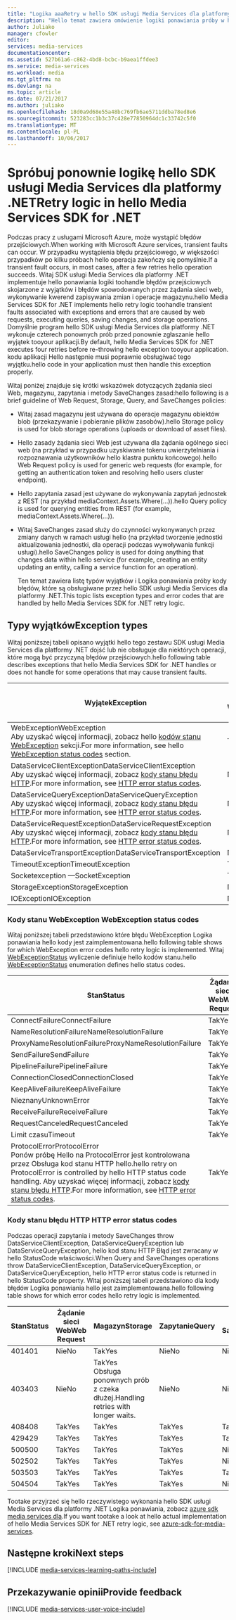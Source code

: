 ```yaml
---
title: "Logika aaaRetry w hello SDK usługi Media Services dla platformy .NET | Dokumentacja firmy Microsoft"
description: "Hello temat zawiera omówienie logiki ponawiania próby w hello SDK usługi Media Services dla platformy .NET."
author: Juliako
manager: cfowler
editor: 
services: media-services
documentationcenter: 
ms.assetid: 527b61a6-c862-4bd8-bcbc-b9aea1ffdee3
ms.service: media-services
ms.workload: media
ms.tgt_pltfrm: na
ms.devlang: na
ms.topic: article
ms.date: 07/21/2017
ms.author: juliako
ms.openlocfilehash: 18d0a9d68e55a48bc769fb6ae5711ddba78ed8e6
ms.sourcegitcommit: 523283cc1b3c37c428e77850964dc1c33742c5f0
ms.translationtype: MT
ms.contentlocale: pl-PL
ms.lasthandoff: 10/06/2017
---
```

# <a name="retry-logic-in-hello-media-services-sdk-for-net"></a><span data-ttu-id="b3e8b-103">Spróbuj ponownie logikę hello SDK usługi Media Services dla platformy .NET</span><span class="sxs-lookup"><span data-stu-id="b3e8b-103">Retry logic in hello Media Services SDK for .NET</span></span>
<span data-ttu-id="b3e8b-104">Podczas pracy z usługami Microsoft Azure, może wystąpić błędów przejściowych.</span><span class="sxs-lookup"><span data-stu-id="b3e8b-104">When working with Microsoft Azure services, transient faults can occur.</span></span> <span data-ttu-id="b3e8b-105">W przypadku wystąpienia błędu przejściowego, w większości przypadków po kilku próbach hello operacja zakończy się pomyślnie.</span><span class="sxs-lookup"><span data-stu-id="b3e8b-105">If a transient fault occurs, in most cases, after a few retries hello operation succeeds.</span></span> <span data-ttu-id="b3e8b-106">Witaj SDK usługi Media Services dla platformy .NET implementuje hello ponawiania logiki toohandle błędów przejściowych skojarzone z wyjątków i błędów spowodowanych przez żądania sieci web, wykonywanie kwerend zapisywania zmian i operacje magazynu.</span><span class="sxs-lookup"><span data-stu-id="b3e8b-106">hello Media Services SDK for .NET implements hello retry logic toohandle transient faults associated with exceptions and errors that are caused by web requests, executing queries, saving changes, and storage operations.</span></span>  <span data-ttu-id="b3e8b-107">Domyślnie program hello SDK usługi Media Services dla platformy .NET wykonuje czterech ponownych prób przed ponownie zgłaszanie hello wyjątek tooyour aplikacji.</span><span class="sxs-lookup"><span data-stu-id="b3e8b-107">By default, hello Media Services SDK for .NET executes four retries before re-throwing hello exception tooyour application.</span></span> <span data-ttu-id="b3e8b-108">kodu aplikacji Hello następnie musi poprawnie obsługiwać tego wyjątku.</span><span class="sxs-lookup"><span data-stu-id="b3e8b-108">hello code in your application must then handle this exception properly.</span></span>  

 <span data-ttu-id="b3e8b-109">Witaj poniżej znajduje się krótki wskazówek dotyczących żądania sieci Web, magazynu, zapytania i metody SaveChanges zasad:</span><span class="sxs-lookup"><span data-stu-id="b3e8b-109">hello following is a brief guideline of Web Request, Storage, Query, and SaveChanges policies:</span></span>  

* <span data-ttu-id="b3e8b-110">Witaj zasad magazynu jest używana do operacje magazynu obiektów blob (przekazywanie i pobieranie plików zasobów).</span><span class="sxs-lookup"><span data-stu-id="b3e8b-110">hello Storage policy is used for blob storage operations (uploads or download of asset files).</span></span>  
* <span data-ttu-id="b3e8b-111">Hello zasady żądania sieci Web jest używana dla żądania ogólnego sieci web (na przykład w przypadku uzyskiwanie tokenu uwierzytelniania i rozpoznawania użytkowników hello klastra punktu końcowego).</span><span class="sxs-lookup"><span data-stu-id="b3e8b-111">hello Web Request policy is used for generic web requests (for example, for getting an authentication token and resolving hello users cluster endpoint).</span></span>  
* <span data-ttu-id="b3e8b-112">Hello zapytania zasad jest używane do wykonywania zapytań jednostek z REST (na przykład mediaContext.Assets.Where(...)).</span><span class="sxs-lookup"><span data-stu-id="b3e8b-112">hello Query policy is used for querying entities from REST (for example, mediaContext.Assets.Where(…)).</span></span>  
* <span data-ttu-id="b3e8b-113">Witaj SaveChanges zasad służy do czynności wykonywanych przez zmiany danych w ramach usługi hello (na przykład tworzenie jednostki aktualizowania jednostki, dla operacji podczas wywoływania funkcji usługi).</span><span class="sxs-lookup"><span data-stu-id="b3e8b-113">hello SaveChanges policy is used for doing anything that changes data within hello service (for example, creating an entity updating an entity, calling a service function for an operation).</span></span>  
  
  <span data-ttu-id="b3e8b-114">Ten temat zawiera listę typów wyjątków i Logika ponawiania próby kody błędów, które są obsługiwane przez hello SDK usługi Media Services dla platformy .NET.</span><span class="sxs-lookup"><span data-stu-id="b3e8b-114">This topic lists exception types and error codes that are handled by hello Media Services SDK for .NET retry logic.</span></span>  

## <a name="exception-types"></a><span data-ttu-id="b3e8b-115">Typy wyjątków</span><span class="sxs-lookup"><span data-stu-id="b3e8b-115">Exception types</span></span>
<span data-ttu-id="b3e8b-116">Witaj poniższej tabeli opisano wyjątki hello tego zestawu SDK usługi Media Services dla platformy .NET dojść lub nie obsługuje dla niektórych operacji, które mogą być przyczyną błędów przejściowych.</span><span class="sxs-lookup"><span data-stu-id="b3e8b-116">hello following table describes exceptions that hello Media Services SDK for .NET handles or does not handle for some operations that may cause transient faults.</span></span>  

| <span data-ttu-id="b3e8b-117">Wyjątek</span><span class="sxs-lookup"><span data-stu-id="b3e8b-117">Exception</span></span> | <span data-ttu-id="b3e8b-118">Żądanie sieci Web</span><span class="sxs-lookup"><span data-stu-id="b3e8b-118">Web Request</span></span> | <span data-ttu-id="b3e8b-119">Magazyn</span><span class="sxs-lookup"><span data-stu-id="b3e8b-119">Storage</span></span> | <span data-ttu-id="b3e8b-120">Zapytanie</span><span class="sxs-lookup"><span data-stu-id="b3e8b-120">Query</span></span> | <span data-ttu-id="b3e8b-121">Metody SaveChanges</span><span class="sxs-lookup"><span data-stu-id="b3e8b-121">SaveChanges</span></span> |
| --- | --- | --- | --- | --- |
| <span data-ttu-id="b3e8b-122">WebException</span><span class="sxs-lookup"><span data-stu-id="b3e8b-122">WebException</span></span><br/><span data-ttu-id="b3e8b-123">Aby uzyskać więcej informacji, zobacz hello [kodów stanu WebException](media-services-retry-logic-in-dotnet-sdk.md#WebExceptionStatus) sekcji.</span><span class="sxs-lookup"><span data-stu-id="b3e8b-123">For more information, see hello [WebException status codes](media-services-retry-logic-in-dotnet-sdk.md#WebExceptionStatus) section.</span></span> |<span data-ttu-id="b3e8b-124">Tak</span><span class="sxs-lookup"><span data-stu-id="b3e8b-124">Yes</span></span> |<span data-ttu-id="b3e8b-125">Tak</span><span class="sxs-lookup"><span data-stu-id="b3e8b-125">Yes</span></span> |<span data-ttu-id="b3e8b-126">Tak</span><span class="sxs-lookup"><span data-stu-id="b3e8b-126">Yes</span></span> |<span data-ttu-id="b3e8b-127">Tak</span><span class="sxs-lookup"><span data-stu-id="b3e8b-127">Yes</span></span> |
| <span data-ttu-id="b3e8b-128">DataServiceClientException</span><span class="sxs-lookup"><span data-stu-id="b3e8b-128">DataServiceClientException</span></span><br/> <span data-ttu-id="b3e8b-129">Aby uzyskać więcej informacji, zobacz [kody stanu błędu HTTP](media-services-retry-logic-in-dotnet-sdk.md#HTTPStatusCode).</span><span class="sxs-lookup"><span data-stu-id="b3e8b-129">For more information, see [HTTP error status codes](media-services-retry-logic-in-dotnet-sdk.md#HTTPStatusCode).</span></span> |<span data-ttu-id="b3e8b-130">Nie</span><span class="sxs-lookup"><span data-stu-id="b3e8b-130">No</span></span> |<span data-ttu-id="b3e8b-131">Tak</span><span class="sxs-lookup"><span data-stu-id="b3e8b-131">Yes</span></span> |<span data-ttu-id="b3e8b-132">Tak</span><span class="sxs-lookup"><span data-stu-id="b3e8b-132">Yes</span></span> |<span data-ttu-id="b3e8b-133">Tak</span><span class="sxs-lookup"><span data-stu-id="b3e8b-133">Yes</span></span> |
| <span data-ttu-id="b3e8b-134">DataServiceQueryException</span><span class="sxs-lookup"><span data-stu-id="b3e8b-134">DataServiceQueryException</span></span><br/> <span data-ttu-id="b3e8b-135">Aby uzyskać więcej informacji, zobacz [kody stanu błędu HTTP](media-services-retry-logic-in-dotnet-sdk.md#HTTPStatusCode).</span><span class="sxs-lookup"><span data-stu-id="b3e8b-135">For more information, see [HTTP error status codes](media-services-retry-logic-in-dotnet-sdk.md#HTTPStatusCode).</span></span> |<span data-ttu-id="b3e8b-136">Nie</span><span class="sxs-lookup"><span data-stu-id="b3e8b-136">No</span></span> |<span data-ttu-id="b3e8b-137">Tak</span><span class="sxs-lookup"><span data-stu-id="b3e8b-137">Yes</span></span> |<span data-ttu-id="b3e8b-138">Tak</span><span class="sxs-lookup"><span data-stu-id="b3e8b-138">Yes</span></span> |<span data-ttu-id="b3e8b-139">Tak</span><span class="sxs-lookup"><span data-stu-id="b3e8b-139">Yes</span></span> |
| <span data-ttu-id="b3e8b-140">DataServiceRequestException</span><span class="sxs-lookup"><span data-stu-id="b3e8b-140">DataServiceRequestException</span></span><br/> <span data-ttu-id="b3e8b-141">Aby uzyskać więcej informacji, zobacz [kody stanu błędu HTTP](media-services-retry-logic-in-dotnet-sdk.md#HTTPStatusCode).</span><span class="sxs-lookup"><span data-stu-id="b3e8b-141">For more information, see [HTTP error status codes](media-services-retry-logic-in-dotnet-sdk.md#HTTPStatusCode).</span></span> |<span data-ttu-id="b3e8b-142">Nie</span><span class="sxs-lookup"><span data-stu-id="b3e8b-142">No</span></span> |<span data-ttu-id="b3e8b-143">Tak</span><span class="sxs-lookup"><span data-stu-id="b3e8b-143">Yes</span></span> |<span data-ttu-id="b3e8b-144">Tak</span><span class="sxs-lookup"><span data-stu-id="b3e8b-144">Yes</span></span> |<span data-ttu-id="b3e8b-145">Tak</span><span class="sxs-lookup"><span data-stu-id="b3e8b-145">Yes</span></span> |
| <span data-ttu-id="b3e8b-146">DataServiceTransportException</span><span class="sxs-lookup"><span data-stu-id="b3e8b-146">DataServiceTransportException</span></span> |<span data-ttu-id="b3e8b-147">Nie</span><span class="sxs-lookup"><span data-stu-id="b3e8b-147">No</span></span> |<span data-ttu-id="b3e8b-148">Nie</span><span class="sxs-lookup"><span data-stu-id="b3e8b-148">No</span></span> |<span data-ttu-id="b3e8b-149">Tak</span><span class="sxs-lookup"><span data-stu-id="b3e8b-149">Yes</span></span> |<span data-ttu-id="b3e8b-150">Tak</span><span class="sxs-lookup"><span data-stu-id="b3e8b-150">Yes</span></span> |
| <span data-ttu-id="b3e8b-151">TimeoutException</span><span class="sxs-lookup"><span data-stu-id="b3e8b-151">TimeoutException</span></span> |<span data-ttu-id="b3e8b-152">Tak</span><span class="sxs-lookup"><span data-stu-id="b3e8b-152">Yes</span></span> |<span data-ttu-id="b3e8b-153">Tak</span><span class="sxs-lookup"><span data-stu-id="b3e8b-153">Yes</span></span> |<span data-ttu-id="b3e8b-154">Tak</span><span class="sxs-lookup"><span data-stu-id="b3e8b-154">Yes</span></span> |<span data-ttu-id="b3e8b-155">Nie</span><span class="sxs-lookup"><span data-stu-id="b3e8b-155">No</span></span> |
| <span data-ttu-id="b3e8b-156">Socketexception —</span><span class="sxs-lookup"><span data-stu-id="b3e8b-156">SocketException</span></span> |<span data-ttu-id="b3e8b-157">Tak</span><span class="sxs-lookup"><span data-stu-id="b3e8b-157">Yes</span></span> |<span data-ttu-id="b3e8b-158">Tak</span><span class="sxs-lookup"><span data-stu-id="b3e8b-158">Yes</span></span> |<span data-ttu-id="b3e8b-159">Tak</span><span class="sxs-lookup"><span data-stu-id="b3e8b-159">Yes</span></span> |<span data-ttu-id="b3e8b-160">Tak</span><span class="sxs-lookup"><span data-stu-id="b3e8b-160">Yes</span></span> |
| <span data-ttu-id="b3e8b-161">StorageException</span><span class="sxs-lookup"><span data-stu-id="b3e8b-161">StorageException</span></span> |<span data-ttu-id="b3e8b-162">Nie</span><span class="sxs-lookup"><span data-stu-id="b3e8b-162">No</span></span> |<span data-ttu-id="b3e8b-163">Tak</span><span class="sxs-lookup"><span data-stu-id="b3e8b-163">Yes</span></span> |<span data-ttu-id="b3e8b-164">Nie</span><span class="sxs-lookup"><span data-stu-id="b3e8b-164">No</span></span> |<span data-ttu-id="b3e8b-165">Nie</span><span class="sxs-lookup"><span data-stu-id="b3e8b-165">No</span></span> |
| <span data-ttu-id="b3e8b-166">IOException</span><span class="sxs-lookup"><span data-stu-id="b3e8b-166">IOException</span></span> |<span data-ttu-id="b3e8b-167">Nie</span><span class="sxs-lookup"><span data-stu-id="b3e8b-167">No</span></span> |<span data-ttu-id="b3e8b-168">Tak</span><span class="sxs-lookup"><span data-stu-id="b3e8b-168">Yes</span></span> |<span data-ttu-id="b3e8b-169">Nie</span><span class="sxs-lookup"><span data-stu-id="b3e8b-169">No</span></span> |<span data-ttu-id="b3e8b-170">Nie</span><span class="sxs-lookup"><span data-stu-id="b3e8b-170">No</span></span> |

### <span data-ttu-id="b3e8b-171"><a name="WebExceptionStatus"></a>Kody stanu WebException</span><span class="sxs-lookup"><span data-stu-id="b3e8b-171"><a name="WebExceptionStatus"></a> WebException status codes</span></span>
<span data-ttu-id="b3e8b-172">Witaj poniższej tabeli przedstawiono które błędu WebException Logika ponawiania hello kody jest zaimplementowana.</span><span class="sxs-lookup"><span data-stu-id="b3e8b-172">hello following table shows for which WebException error codes hello retry logic is implemented.</span></span> <span data-ttu-id="b3e8b-173">Witaj [WebExceptionStatus](http://msdn.microsoft.com/library/system.net.webexceptionstatus.aspx) wyliczenie definiuje hello kodów stanu.</span><span class="sxs-lookup"><span data-stu-id="b3e8b-173">hello [WebExceptionStatus](http://msdn.microsoft.com/library/system.net.webexceptionstatus.aspx) enumeration defines hello status codes.</span></span>  

| <span data-ttu-id="b3e8b-174">Stan</span><span class="sxs-lookup"><span data-stu-id="b3e8b-174">Status</span></span> | <span data-ttu-id="b3e8b-175">Żądanie sieci Web</span><span class="sxs-lookup"><span data-stu-id="b3e8b-175">Web Request</span></span> | <span data-ttu-id="b3e8b-176">Magazyn</span><span class="sxs-lookup"><span data-stu-id="b3e8b-176">Storage</span></span> | <span data-ttu-id="b3e8b-177">Zapytanie</span><span class="sxs-lookup"><span data-stu-id="b3e8b-177">Query</span></span> | <span data-ttu-id="b3e8b-178">Metody SaveChanges</span><span class="sxs-lookup"><span data-stu-id="b3e8b-178">SaveChanges</span></span> |
| --- | --- | --- | --- | --- |
| <span data-ttu-id="b3e8b-179">ConnectFailure</span><span class="sxs-lookup"><span data-stu-id="b3e8b-179">ConnectFailure</span></span> |<span data-ttu-id="b3e8b-180">Tak</span><span class="sxs-lookup"><span data-stu-id="b3e8b-180">Yes</span></span> |<span data-ttu-id="b3e8b-181">Tak</span><span class="sxs-lookup"><span data-stu-id="b3e8b-181">Yes</span></span> |<span data-ttu-id="b3e8b-182">Tak</span><span class="sxs-lookup"><span data-stu-id="b3e8b-182">Yes</span></span> |<span data-ttu-id="b3e8b-183">Tak</span><span class="sxs-lookup"><span data-stu-id="b3e8b-183">Yes</span></span> |
| <span data-ttu-id="b3e8b-184">NameResolutionFailure</span><span class="sxs-lookup"><span data-stu-id="b3e8b-184">NameResolutionFailure</span></span> |<span data-ttu-id="b3e8b-185">Tak</span><span class="sxs-lookup"><span data-stu-id="b3e8b-185">Yes</span></span> |<span data-ttu-id="b3e8b-186">Tak</span><span class="sxs-lookup"><span data-stu-id="b3e8b-186">Yes</span></span> |<span data-ttu-id="b3e8b-187">Tak</span><span class="sxs-lookup"><span data-stu-id="b3e8b-187">Yes</span></span> |<span data-ttu-id="b3e8b-188">Tak</span><span class="sxs-lookup"><span data-stu-id="b3e8b-188">Yes</span></span> |
| <span data-ttu-id="b3e8b-189">ProxyNameResolutionFailure</span><span class="sxs-lookup"><span data-stu-id="b3e8b-189">ProxyNameResolutionFailure</span></span> |<span data-ttu-id="b3e8b-190">Tak</span><span class="sxs-lookup"><span data-stu-id="b3e8b-190">Yes</span></span> |<span data-ttu-id="b3e8b-191">Tak</span><span class="sxs-lookup"><span data-stu-id="b3e8b-191">Yes</span></span> |<span data-ttu-id="b3e8b-192">Tak</span><span class="sxs-lookup"><span data-stu-id="b3e8b-192">Yes</span></span> |<span data-ttu-id="b3e8b-193">Tak</span><span class="sxs-lookup"><span data-stu-id="b3e8b-193">Yes</span></span> |
| <span data-ttu-id="b3e8b-194">SendFailure</span><span class="sxs-lookup"><span data-stu-id="b3e8b-194">SendFailure</span></span> |<span data-ttu-id="b3e8b-195">Tak</span><span class="sxs-lookup"><span data-stu-id="b3e8b-195">Yes</span></span> |<span data-ttu-id="b3e8b-196">Tak</span><span class="sxs-lookup"><span data-stu-id="b3e8b-196">Yes</span></span> |<span data-ttu-id="b3e8b-197">Tak</span><span class="sxs-lookup"><span data-stu-id="b3e8b-197">Yes</span></span> |<span data-ttu-id="b3e8b-198">Tak</span><span class="sxs-lookup"><span data-stu-id="b3e8b-198">Yes</span></span> |
| <span data-ttu-id="b3e8b-199">PipelineFailure</span><span class="sxs-lookup"><span data-stu-id="b3e8b-199">PipelineFailure</span></span> |<span data-ttu-id="b3e8b-200">Tak</span><span class="sxs-lookup"><span data-stu-id="b3e8b-200">Yes</span></span> |<span data-ttu-id="b3e8b-201">Tak</span><span class="sxs-lookup"><span data-stu-id="b3e8b-201">Yes</span></span> |<span data-ttu-id="b3e8b-202">Tak</span><span class="sxs-lookup"><span data-stu-id="b3e8b-202">Yes</span></span> |<span data-ttu-id="b3e8b-203">Nie</span><span class="sxs-lookup"><span data-stu-id="b3e8b-203">No</span></span> |
| <span data-ttu-id="b3e8b-204">ConnectionClosed</span><span class="sxs-lookup"><span data-stu-id="b3e8b-204">ConnectionClosed</span></span> |<span data-ttu-id="b3e8b-205">Tak</span><span class="sxs-lookup"><span data-stu-id="b3e8b-205">Yes</span></span> |<span data-ttu-id="b3e8b-206">Tak</span><span class="sxs-lookup"><span data-stu-id="b3e8b-206">Yes</span></span> |<span data-ttu-id="b3e8b-207">Tak</span><span class="sxs-lookup"><span data-stu-id="b3e8b-207">Yes</span></span> |<span data-ttu-id="b3e8b-208">Nie</span><span class="sxs-lookup"><span data-stu-id="b3e8b-208">No</span></span> |
| <span data-ttu-id="b3e8b-209">KeepAliveFailure</span><span class="sxs-lookup"><span data-stu-id="b3e8b-209">KeepAliveFailure</span></span> |<span data-ttu-id="b3e8b-210">Tak</span><span class="sxs-lookup"><span data-stu-id="b3e8b-210">Yes</span></span> |<span data-ttu-id="b3e8b-211">Tak</span><span class="sxs-lookup"><span data-stu-id="b3e8b-211">Yes</span></span> |<span data-ttu-id="b3e8b-212">Tak</span><span class="sxs-lookup"><span data-stu-id="b3e8b-212">Yes</span></span> |<span data-ttu-id="b3e8b-213">Nie</span><span class="sxs-lookup"><span data-stu-id="b3e8b-213">No</span></span> |
| <span data-ttu-id="b3e8b-214">Nieznany</span><span class="sxs-lookup"><span data-stu-id="b3e8b-214">UnknownError</span></span> |<span data-ttu-id="b3e8b-215">Tak</span><span class="sxs-lookup"><span data-stu-id="b3e8b-215">Yes</span></span> |<span data-ttu-id="b3e8b-216">Tak</span><span class="sxs-lookup"><span data-stu-id="b3e8b-216">Yes</span></span> |<span data-ttu-id="b3e8b-217">Tak</span><span class="sxs-lookup"><span data-stu-id="b3e8b-217">Yes</span></span> |<span data-ttu-id="b3e8b-218">Nie</span><span class="sxs-lookup"><span data-stu-id="b3e8b-218">No</span></span> |
| <span data-ttu-id="b3e8b-219">ReceiveFailure</span><span class="sxs-lookup"><span data-stu-id="b3e8b-219">ReceiveFailure</span></span> |<span data-ttu-id="b3e8b-220">Tak</span><span class="sxs-lookup"><span data-stu-id="b3e8b-220">Yes</span></span> |<span data-ttu-id="b3e8b-221">Tak</span><span class="sxs-lookup"><span data-stu-id="b3e8b-221">Yes</span></span> |<span data-ttu-id="b3e8b-222">Tak</span><span class="sxs-lookup"><span data-stu-id="b3e8b-222">Yes</span></span> |<span data-ttu-id="b3e8b-223">Nie</span><span class="sxs-lookup"><span data-stu-id="b3e8b-223">No</span></span> |
| <span data-ttu-id="b3e8b-224">RequestCanceled</span><span class="sxs-lookup"><span data-stu-id="b3e8b-224">RequestCanceled</span></span> |<span data-ttu-id="b3e8b-225">Tak</span><span class="sxs-lookup"><span data-stu-id="b3e8b-225">Yes</span></span> |<span data-ttu-id="b3e8b-226">Tak</span><span class="sxs-lookup"><span data-stu-id="b3e8b-226">Yes</span></span> |<span data-ttu-id="b3e8b-227">Tak</span><span class="sxs-lookup"><span data-stu-id="b3e8b-227">Yes</span></span> |<span data-ttu-id="b3e8b-228">Nie</span><span class="sxs-lookup"><span data-stu-id="b3e8b-228">No</span></span> |
| <span data-ttu-id="b3e8b-229">Limit czasu</span><span class="sxs-lookup"><span data-stu-id="b3e8b-229">Timeout</span></span> |<span data-ttu-id="b3e8b-230">Tak</span><span class="sxs-lookup"><span data-stu-id="b3e8b-230">Yes</span></span> |<span data-ttu-id="b3e8b-231">Tak</span><span class="sxs-lookup"><span data-stu-id="b3e8b-231">Yes</span></span> |<span data-ttu-id="b3e8b-232">Tak</span><span class="sxs-lookup"><span data-stu-id="b3e8b-232">Yes</span></span> |<span data-ttu-id="b3e8b-233">Nie</span><span class="sxs-lookup"><span data-stu-id="b3e8b-233">No</span></span> |
| <span data-ttu-id="b3e8b-234">ProtocolError</span><span class="sxs-lookup"><span data-stu-id="b3e8b-234">ProtocolError</span></span> <br/><span data-ttu-id="b3e8b-235">Ponów próbę Hello na ProtocolError jest kontrolowana przez Obsługa kod stanu HTTP hello.</span><span class="sxs-lookup"><span data-stu-id="b3e8b-235">hello retry on ProtocolError is controlled by hello HTTP status code handling.</span></span> <span data-ttu-id="b3e8b-236">Aby uzyskać więcej informacji, zobacz [kody stanu błędu HTTP](media-services-retry-logic-in-dotnet-sdk.md#HTTPStatusCode).</span><span class="sxs-lookup"><span data-stu-id="b3e8b-236">For more information, see [HTTP error status codes](media-services-retry-logic-in-dotnet-sdk.md#HTTPStatusCode).</span></span> |<span data-ttu-id="b3e8b-237">Tak</span><span class="sxs-lookup"><span data-stu-id="b3e8b-237">Yes</span></span> |<span data-ttu-id="b3e8b-238">Tak</span><span class="sxs-lookup"><span data-stu-id="b3e8b-238">Yes</span></span> |<span data-ttu-id="b3e8b-239">Tak</span><span class="sxs-lookup"><span data-stu-id="b3e8b-239">Yes</span></span> |<span data-ttu-id="b3e8b-240">Tak</span><span class="sxs-lookup"><span data-stu-id="b3e8b-240">Yes</span></span> |

### <span data-ttu-id="b3e8b-241"><a name="HTTPStatusCode"></a>Kody stanu błędu HTTP</span><span class="sxs-lookup"><span data-stu-id="b3e8b-241"><a name="HTTPStatusCode"></a> HTTP error status codes</span></span>
<span data-ttu-id="b3e8b-242">Podczas operacji zapytania i metody SaveChanges throw DataServiceClientException, DataServiceQueryException lub DataServiceQueryException, hello kod stanu HTTP Błąd jest zwracany w hello StatusCode właściwości.</span><span class="sxs-lookup"><span data-stu-id="b3e8b-242">When Query and SaveChanges operations throw DataServiceClientException, DataServiceQueryException, or DataServiceQueryException, hello HTTP error status code is returned in hello StatusCode property.</span></span>  <span data-ttu-id="b3e8b-243">Witaj poniższej tabeli przedstawiono dla kody błędów Logika ponawiania hello jest zaimplementowana.</span><span class="sxs-lookup"><span data-stu-id="b3e8b-243">hello following table shows for which error codes hello retry logic is implemented.</span></span>  

| <span data-ttu-id="b3e8b-244">Stan</span><span class="sxs-lookup"><span data-stu-id="b3e8b-244">Status</span></span> | <span data-ttu-id="b3e8b-245">Żądanie sieci Web</span><span class="sxs-lookup"><span data-stu-id="b3e8b-245">Web Request</span></span> | <span data-ttu-id="b3e8b-246">Magazyn</span><span class="sxs-lookup"><span data-stu-id="b3e8b-246">Storage</span></span> | <span data-ttu-id="b3e8b-247">Zapytanie</span><span class="sxs-lookup"><span data-stu-id="b3e8b-247">Query</span></span> | <span data-ttu-id="b3e8b-248">Metody SaveChanges</span><span class="sxs-lookup"><span data-stu-id="b3e8b-248">SaveChanges</span></span> |
| --- | --- | --- | --- | --- |
| <span data-ttu-id="b3e8b-249">401</span><span class="sxs-lookup"><span data-stu-id="b3e8b-249">401</span></span> |<span data-ttu-id="b3e8b-250">Nie</span><span class="sxs-lookup"><span data-stu-id="b3e8b-250">No</span></span> |<span data-ttu-id="b3e8b-251">Tak</span><span class="sxs-lookup"><span data-stu-id="b3e8b-251">Yes</span></span> |<span data-ttu-id="b3e8b-252">Nie</span><span class="sxs-lookup"><span data-stu-id="b3e8b-252">No</span></span> |<span data-ttu-id="b3e8b-253">Nie</span><span class="sxs-lookup"><span data-stu-id="b3e8b-253">No</span></span> |
| <span data-ttu-id="b3e8b-254">403</span><span class="sxs-lookup"><span data-stu-id="b3e8b-254">403</span></span> |<span data-ttu-id="b3e8b-255">Nie</span><span class="sxs-lookup"><span data-stu-id="b3e8b-255">No</span></span> |<span data-ttu-id="b3e8b-256">Tak</span><span class="sxs-lookup"><span data-stu-id="b3e8b-256">Yes</span></span><br/><span data-ttu-id="b3e8b-257">Obsługa ponownych prób z czeka dłużej.</span><span class="sxs-lookup"><span data-stu-id="b3e8b-257">Handling retries with longer waits.</span></span> |<span data-ttu-id="b3e8b-258">Nie</span><span class="sxs-lookup"><span data-stu-id="b3e8b-258">No</span></span> |<span data-ttu-id="b3e8b-259">Nie</span><span class="sxs-lookup"><span data-stu-id="b3e8b-259">No</span></span> |
| <span data-ttu-id="b3e8b-260">408</span><span class="sxs-lookup"><span data-stu-id="b3e8b-260">408</span></span> |<span data-ttu-id="b3e8b-261">Tak</span><span class="sxs-lookup"><span data-stu-id="b3e8b-261">Yes</span></span> |<span data-ttu-id="b3e8b-262">Tak</span><span class="sxs-lookup"><span data-stu-id="b3e8b-262">Yes</span></span> |<span data-ttu-id="b3e8b-263">Tak</span><span class="sxs-lookup"><span data-stu-id="b3e8b-263">Yes</span></span> |<span data-ttu-id="b3e8b-264">Tak</span><span class="sxs-lookup"><span data-stu-id="b3e8b-264">Yes</span></span> |
| <span data-ttu-id="b3e8b-265">429</span><span class="sxs-lookup"><span data-stu-id="b3e8b-265">429</span></span> |<span data-ttu-id="b3e8b-266">Tak</span><span class="sxs-lookup"><span data-stu-id="b3e8b-266">Yes</span></span> |<span data-ttu-id="b3e8b-267">Tak</span><span class="sxs-lookup"><span data-stu-id="b3e8b-267">Yes</span></span> |<span data-ttu-id="b3e8b-268">Tak</span><span class="sxs-lookup"><span data-stu-id="b3e8b-268">Yes</span></span> |<span data-ttu-id="b3e8b-269">Tak</span><span class="sxs-lookup"><span data-stu-id="b3e8b-269">Yes</span></span> |
| <span data-ttu-id="b3e8b-270">500</span><span class="sxs-lookup"><span data-stu-id="b3e8b-270">500</span></span> |<span data-ttu-id="b3e8b-271">Tak</span><span class="sxs-lookup"><span data-stu-id="b3e8b-271">Yes</span></span> |<span data-ttu-id="b3e8b-272">Tak</span><span class="sxs-lookup"><span data-stu-id="b3e8b-272">Yes</span></span> |<span data-ttu-id="b3e8b-273">Tak</span><span class="sxs-lookup"><span data-stu-id="b3e8b-273">Yes</span></span> |<span data-ttu-id="b3e8b-274">Nie</span><span class="sxs-lookup"><span data-stu-id="b3e8b-274">No</span></span> |
| <span data-ttu-id="b3e8b-275">502</span><span class="sxs-lookup"><span data-stu-id="b3e8b-275">502</span></span> |<span data-ttu-id="b3e8b-276">Tak</span><span class="sxs-lookup"><span data-stu-id="b3e8b-276">Yes</span></span> |<span data-ttu-id="b3e8b-277">Tak</span><span class="sxs-lookup"><span data-stu-id="b3e8b-277">Yes</span></span> |<span data-ttu-id="b3e8b-278">Tak</span><span class="sxs-lookup"><span data-stu-id="b3e8b-278">Yes</span></span> |<span data-ttu-id="b3e8b-279">Nie</span><span class="sxs-lookup"><span data-stu-id="b3e8b-279">No</span></span> |
| <span data-ttu-id="b3e8b-280">503</span><span class="sxs-lookup"><span data-stu-id="b3e8b-280">503</span></span> |<span data-ttu-id="b3e8b-281">Tak</span><span class="sxs-lookup"><span data-stu-id="b3e8b-281">Yes</span></span> |<span data-ttu-id="b3e8b-282">Tak</span><span class="sxs-lookup"><span data-stu-id="b3e8b-282">Yes</span></span> |<span data-ttu-id="b3e8b-283">Tak</span><span class="sxs-lookup"><span data-stu-id="b3e8b-283">Yes</span></span> |<span data-ttu-id="b3e8b-284">Tak</span><span class="sxs-lookup"><span data-stu-id="b3e8b-284">Yes</span></span> |
| <span data-ttu-id="b3e8b-285">504</span><span class="sxs-lookup"><span data-stu-id="b3e8b-285">504</span></span> |<span data-ttu-id="b3e8b-286">Tak</span><span class="sxs-lookup"><span data-stu-id="b3e8b-286">Yes</span></span> |<span data-ttu-id="b3e8b-287">Tak</span><span class="sxs-lookup"><span data-stu-id="b3e8b-287">Yes</span></span> |<span data-ttu-id="b3e8b-288">Tak</span><span class="sxs-lookup"><span data-stu-id="b3e8b-288">Yes</span></span> |<span data-ttu-id="b3e8b-289">Nie</span><span class="sxs-lookup"><span data-stu-id="b3e8b-289">No</span></span> |

<span data-ttu-id="b3e8b-290">Tootake przyjrzeć się hello rzeczywistego wykonania hello SDK usługi Media Services dla platformy .NET Logika ponawiania, zobacz [azure sdk media services dla](https://github.com/Azure/azure-sdk-for-media-services/tree/dev/src/net/Client/TransientFaultHandling).</span><span class="sxs-lookup"><span data-stu-id="b3e8b-290">If you want tootake a look at hello actual implementation of hello Media Services SDK for .NET retry logic, see [azure-sdk-for-media-services](https://github.com/Azure/azure-sdk-for-media-services/tree/dev/src/net/Client/TransientFaultHandling).</span></span>

## <a name="next-steps"></a><span data-ttu-id="b3e8b-291">Następne kroki</span><span class="sxs-lookup"><span data-stu-id="b3e8b-291">Next steps</span></span>
[!INCLUDE [media-services-learning-paths-include](../../includes/media-services-learning-paths-include.md)]

## <a name="provide-feedback"></a><span data-ttu-id="b3e8b-292">Przekazywanie opinii</span><span class="sxs-lookup"><span data-stu-id="b3e8b-292">Provide feedback</span></span>
[!INCLUDE [media-services-user-voice-include](../../includes/media-services-user-voice-include.md)]

